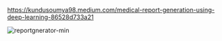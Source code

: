 https://kundusoumya98.medium.com/medical-report-generation-using-deep-learning-86528d733a21

![reportgnerator-min](https://user-images.githubusercontent.com/39058579/132105388-cea9d414-032f-4e1d-9d97-5a3fdeca2394.gif)
